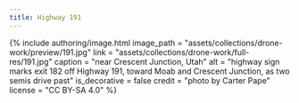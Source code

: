 ```yaml
---
title: Highway 191
---
```


{% include authoring/image.html
    image_path = "assets/collections/drone-work/preview/191.jpg"
    link = "assets/collections/drone-work/full-res/191.jpg"
    caption = "near Crescent Junction, Utah"
    alt = "highway sign marks exit 182 off Highway 191, toward Moab and Crescent Junction, as two semis drive past"
    is_decorative = false
    credit = "photo by Carter Pape"
    license = "CC BY-SA 4.0"
%}
